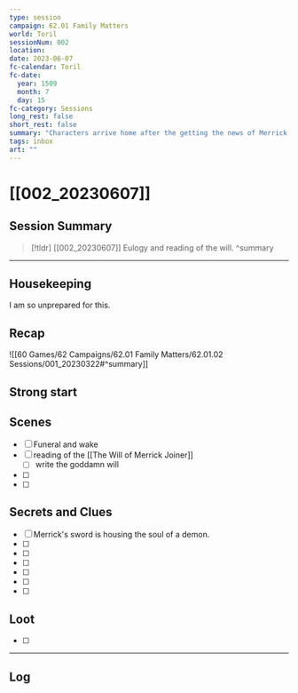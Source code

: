 ```yaml
---
type: session
campaign: 62.01 Family Matters
world: Toril
sessionNum: 002
location: 
date: 2023-06-07
fc-calendar: Toril
fc-date:
  year: 1509
  month: 7
  day: 15
fc-category: Sessions
long_rest: false
short_rest: false
summary: "Characters arrive home after the getting the news of Merrick's passing."
tags: inbox
art: ""
---
```

# [[002_20230607]]

## Session Summary

> [!tldr] [[002_20230607]]
Eulogy and reading of the will.
>  ^summary


---

## Housekeeping
I am so unprepared for this.



## Recap

![[60 Games/62 Campaigns/62.01 Family Matters/62.01.02 Sessions/001_20230322#^summary]]

## Strong start

> 

## Scenes

- [ ] Funeral and wake
- [ ] reading of the [[The Will of Merrick Joiner]]
	- [ ] write the goddamn will
- [ ] 
- [ ] 

## Secrets and Clues

- [ ] Merrick's sword is housing the soul of a demon.
- [ ]  
- [ ] 
- [ ] 
- [ ] 
- [ ] 
- [ ] 

## Loot

- [ ] 

---

## Log

